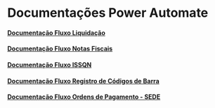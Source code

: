 # Documentações Power Automate

#### [Documentação Fluxo Liquidação](automate_liquidacao.md)
#### [Documentação Fluxo Notas Fiscais](automate_liquidacao.md)
#### [Documentação Fluxo ISSQN](automate_issqn.md)
#### [Documentação Fluxo Registro de Códigos de Barra](documentacao_fluxo_liliane.md)
#### [Documentação Fluxo Ordens de Pagamento - SEDE](automate_sede.md)
